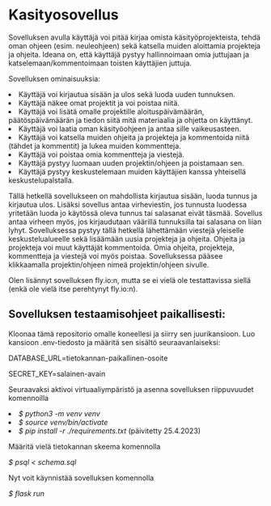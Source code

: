 <h1>Kasityosovellus</h1>

Sovelluksen avulla käyttäjä voi pitää kirjaa omista käsityöprojekteista, tehdä oman ohjeen (esim. neuleohjeen) sekä katsella muiden aloittamia projekteja ja ohjeita. 
Ideana on, että käyttäjä pystyy hallinnoimaan omia juttujaan ja katselemaan/kommentoimaan toisten käyttäjien juttuja.
<p>
Sovelluksen ominaisuuksia:
<p>
<li>Käyttäjä voi kirjautua sisään ja ulos sekä luoda uuden tunnuksen. 

<li>Käyttäjä näkee omat projektit ja voi poistaa niitä. 

<li>Käyttäjä voi lisätä omalle projektille aloituspäivämäärän, päätöspäivämäärän ja tiedon siitä mitä materiaalia ja ohjetta on käyttänyt. 

<li>Käyttäjä voi laatia oman käsityöohjeen ja antaa sille vaikeusasteen.

<li>Käyttäjä voi katsella muiden ohjeita ja projekteja ja kommentoida niitä (tähdet ja kommentit) ja lukea muiden kommentteja. 

<li>Käyttäjä voi poistaa omia kommentteja ja viestejä.

<li>Käyttäjä pystyy luomaan uuden projektin/ohjeen ja poistamaan sen. 

<li> Käyttäjä pystyy keskustelemaan muiden käyttäjien kanssa yhteisellä keskustelupalstalla.
<p>
Tällä hetkellä sovellukseen on mahdollista kirjautua sisään, luoda tunnus ja kirjautua ulos.
Lisäksi sovellus antaa virheviestin, jos tunnusta luodessa yritetään luoda jo käytössä oleva tunnus tai salasanat eivät täsmää.
Sovellus antaa virheen myös, jos kirjaudutaan väärillä tunnuksilla tai salasana on liian lyhyt.
Sovelluksessa pystyy tällä hetkellä lähettämään viestejä yleiselle keskustelualueelle sekä lisäämään uusia projekteja ja ohjeita.
Ohjeita ja projekteja voi muut käyttäjät kommentoida.
Omia ohjeita, projekteja, kommentteja ja viestejä voi myös poistaa.
Sovelluksessa pääsee klikkaamalla projektin/ohjeen nimeä projektin/ohjeen sivulle.
<p>
Olen lisännyt sovelluksen fly.io:n, mutta se ei vielä ole testattavissa siellä (enkä ole vielä itse perehtynyt fly.io:n).
<p>
<h2>Sovelluksen testaamisohjeet paikallisesti:</h2>
<p>
Kloonaa tämä repositorio omalle koneellesi ja siirry sen juurikansioon. Luo kansioon .env-tiedosto ja määritä sen sisältö seuraavanlaiseksi:
<p>
DATABASE_URL=tietokannan-paikallinen-osoite
<p>
SECRET_KEY=salainen-avain
<p>
Seuraavaksi aktivoi virtuaaliympäristö ja asenna sovelluksen riippuvuudet komennoilla
<li><i>$ python3 -m venv venv</i>
<li><i>$ source venv/bin/activate</i>
<li><i>$ pip install -r ./requirements.txt</i> (päivitetty 25.4.2023)
<p>
Määritä vielä tietokannan skeema komennolla
<p>
<i>$ psql < schema.sql</i>
<p>
Nyt voit käynnistää sovelluksen komennolla
<p>
<i>$ flask run<i/>
